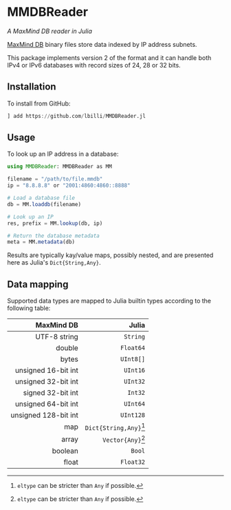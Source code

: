 # MMDBReader

*A MaxMind DB reader in Julia*

[MaxMind DB](https://maxmind.github.io/MaxMind-DB/) binary files store data
indexed by IP address subnets.

This package implements version 2 of the format and it can handle both
IPv4 or IPv6 databases with record sizes of 24, 28 or 32 bits.

## Installation
To install from GitHub:
```julia
] add https://github.com/lbilli/MMDBReader.jl
```

## Usage
To look up an IP address in a database:
```julia
using MMDBReader: MMDBReader as MM

filename = "/path/to/file.mmdb"
ip = "8.8.8.8" or "2001:4860:4860::8888"

# Load a database file
db = MM.loaddb(filename)

# Look up an IP
res, prefix = MM.lookup(db, ip)

# Return the database metadata
meta = MM.metadata(db)
```
Results are typically kay/value maps, possibly nested,
and are presented here as Julia's `Dict{String,Any}`.

## Data mapping
Supported data types are mapped to Julia builtin types
according to the following table:

| MaxMind DB | Julia |
| ---: | ---: |
| UTF-8 string | `String` |
| double | `Float64` |
| bytes  | `UInt8[]` |
| unsigned 16-bit int | `UInt16` |
| unsigned 32-bit int | `UInt32` |
| signed 32-bit int   | `Int32` |
| unsigned 64-bit int | `UInt64` |
| unsigned 128-bit int | `UInt128` |
| map | `Dict{String,Any}`[^1] |
| array | `Vector{Any}`[^1]  |
| boolean | `Bool` |
| float | `Float32` |

[^1]: `eltype` can be stricter than `Any` if possible.
